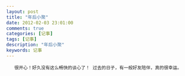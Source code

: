 ```yaml
---
layout: post
title: "年后小聚"
date: 2012-02-03 23:01:00 
comments: true
categories: [记事]
tags: [记事]
description: "年后小聚"
keywords: 记事
---
```



 
  
   
    
     
      
       很开心！好久没有这么畅快的谈心了！ 过去的日子，有一般好友陪伴，真的很幸运。
       
        
         
          
           
           
          
         
        
       
      
     
    
   
  
 


